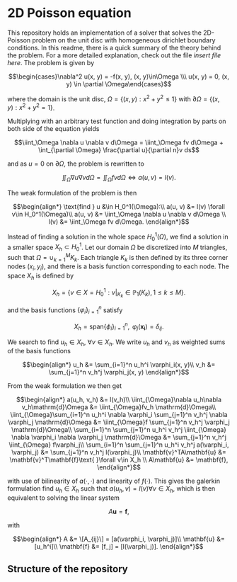 # 2D Poisson equation
This repository holds an implementation of a solver that solves the 2D-Poisson problem on the unit disc with homogeneous dirichlet boundary conditions. In this readme, there is a quick summary of the theory behind the problem. For a more detailed explanation, check out the file *insert file here*. The problem is given by

$$\begin{cases}\nabla^2 u(x, y) = -f(x, y), (x, y)\in\Omega \\\ u(x, y) = 0, (x, y) \in \partial \Omega\end{cases}$$

where the domain is the unit disc, $\Omega = \{(x, y) : x^2 + y^2 \leq 1\}$ with $\partial \Omega = \{ (x, y) : x^2 + y^2 = 1\}$. 

Multiplying with an arbitrary test function and doing integration by parts on both side of the equation yields 

$$\iint_\Omega \nabla u \nabla v d\Omega = \iint_\Omega fv d\Omega + \int_{\partial \Omega} \frac{\partial u}{\partial n}v ds$$

and as $u = 0$ on $\partial \Omega$, the problem is rewritten to 

$$\iint_\Omega \nabla u \nabla v d\Omega = \iint_\Omega fv d\Omega \iff a(u, v) = l(v).$$

The weak formulation of the problem is then

$$\begin{align*} \text{find } u &\in H_0^1(\Omega):\\
a(u, v) &= l(v) \forall v\in H_0^1(\Omega)\\
a(u, v) &= \iint_\Omega \nabla u \nabla v d\Omega \\
l(v) &= \iint_\Omega fv d\Omega. \end{align*}$$

Instead of finding a solution in the whole space $H_0^1(\Omega)$, we find a solution in a smaller space $X_h \subset H_0^1$. Let our domain $\Omega$ be discretized into $M$ triangles, such that $\Omega = \cup_{k=1}^M K_k$. Each triangle $K_k$ is then defined by its three corner nodes $(x_i, y_i)$, and there is a basis function corresponding to each node. The space $X_h$ is defined by

$$X_h = \left\lbrace v\in X = H_0^1: v\rvert_{K_k} \in \mathbb{P}_1(K_k), 1\leq k\leq M \right\rbrace.$$
    
and the basis functions $\lbrace\varphi_i\rbrace_{i=1}^n$ satisfy

$$X_h = \text{span}\lbrace\phi_i\rbrace_{i=1}^n, \text{           } \varphi_j(\mathbf{x_i}) = \delta_{ij}.$$

We search to find $u_h\in X_h,$ $\forall v\in X_h$. We write $u_h$ and $v_h$ as weighted sums of the basis functions

$$\begin{align*}
        u_h &= \sum_{i=1}^n u_h^i \varphi_i(x, y)\\
        v_h &= \sum_{j=1}^n v_h^j \varphi_j(x, y)
\end{align*}$$ 

From the weak formulation we then get

$$\begin{align*}
a(u_h, v_h) &= l(v_h)\\
        \iint_{\Omega}\nabla u_h\nabla v_h\mathrm{d}\Omega &= \iint_{\Omega}fv_h \mathrm{d}\Omega\\
        \iint_{\Omega}\sum_{i=1}^n u_h^i \nabla \varphi_i \sum_{j=1}^n v_h^j \nabla \varphi_j \mathrm{d}\Omega &= \iint_{\Omega}f \sum_{j=1}^n v_h^j \varphi_j \mathrm{d}\Omega\\
        \sum_{i=1}^n \sum_{j=1}^n u_h^i v_h^j \iint_{\Omega} \nabla \varphi_i \nabla \varphi_j \mathrm{d}\Omega &= \sum_{j=1}^n v_h^j \iint_{\Omega} f\varphi_j\\
        \sum_{i=1}^n \sum_{j=1}^n u_h^i v_h^j a(\varphi_i, \varphi_j) &= \sum_{j=1}^n v_h^j l(\varphi_j)\\
        \mathbf{v}^TA\mathbf{u} &= \mathbf{v}^T\mathbf{f}\text{  }\forall v\in X_h \\
        A\mathbf{u} &= \mathbf{f},
\end{align*}$$

with use of bilinearity of $a(\cdot, \cdot)$ and linearity of $f(\cdot)$. This gives the galerkin formulation find $u_h \in X_h$ such that $a(u_h, v) = l(v) \forall v \in X_h$, which is then equivalent to solving the linear system

$$A\mathbf{u} = \mathbf{f},$$

with 

$$\begin{align*}
    A &= \[A_{ij}\] = [a(\varphi_i, \varphi_j)]\\
    \mathbf{u} &= [u_h^i]\\
    \mathbf{f} &= [f_j] = [l(\varphi_j)].
\end{align*}$$



## Structure of the repository
